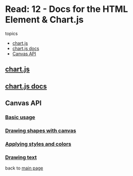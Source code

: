 # Read: 12 - Docs for the HTML <canvas> Element & Chart.js

topics

* [chart.js](#chart.js)
* [chart.js docs](#chart.js-docs)
* [Canvas API](#canvas-api)

## [chart.js](https://www.webdesignerdepot.com/2013/11/easily-create-stunning-animated-charts-with-chart-js/)

## [chart.js docs](https://www.chartjs.org/docs/latest/)

## Canvas API

### [Basic usage](https://developer.mozilla.org/en-US/docs/Web/API/Canvas_API/Tutorial/Basic_usage)

### [Drawing shapes with canvas](https://developer.mozilla.org/en-US/docs/Web/API/Canvas_API/Tutorial/Drawing_shapes)

### [Applying styles and colors](https://developer.mozilla.org/en-US/docs/Web/API/Canvas_API/Tutorial/Applying_styles_and_colors)

### [Drawing text](https://developer.mozilla.org/en-US/docs/Web/API/Canvas_API/Tutorial/Drawing_text)

back to [main page](README.md)